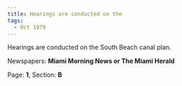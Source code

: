 ```yaml
---  
title: Hearings are conducted on the  
tags:  
  - Oct 1979  
---  
```

  
Hearings are conducted on the South Beach canal plan.  
  
Newspapers: **Miami Morning News or The Miami Herald**  
  
Page: **1**, Section: **B** 
